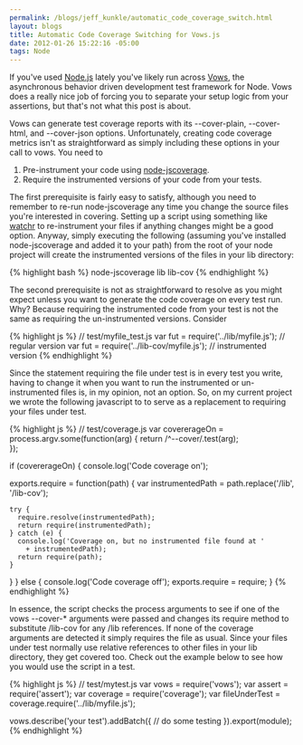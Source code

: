 ```yaml
--- 
permalink: /blogs/jeff_kunkle/automatic_code_coverage_switch.html
layout: blogs
title: Automatic Code Coverage Switching for Vows.js
date: 2012-01-26 15:22:16 -05:00
tags: Node
---
```

 If you've used [Node.js](http://nodejs.org) lately you've likely run across [Vows](http://vowsjs.org/), the asynchronous behavior driven development test framework for Node. Vows does a really nice job of forcing you to separate your setup logic from your assertions, but that's not what this post is about.

Vows can generate test coverage reports with its --cover-plain, --cover-html, and --cover-json options. Unfortunately, creating code coverage metrics isn't as straightforward as simply including these options in your call to vows. You need to

1. Pre-instrument your code using [node-jscoverage](https://github.com/visionmedia/node-jscoverage).
2. Require the instrumented versions of your code from your tests.

The first prerequisite is fairly easy to satisfy, although you need to remember to re-run node-jscoverage any time you change the source files you're interested in covering. Setting up a script using something like [watchr](https://github.com/balupton/watchr) to re-instrument your files if anything changes might be a good option. Anyway, simply executing the following (assuming you've installed node-jscoverage and added it to your path) from the root of your node project will create the instrumented versions of the files in your lib directory:

{% highlight bash %}
node-jscoverage lib lib-cov
{% endhighlight %}

The second prerequisite is not as straightforward to resolve as you might expect unless you want to generate the code coverage on every test run. Why? Because requiring the instrumented code from your test is not the same as requiring the un-instrumented versions. Consider

{% highlight js %}
// test/myfile_test.js
var fut = require('../lib/myfile.js'); // regular version
var fut = require('../lib-cov/myfile.js'); // instrumented version
{% endhighlight %}

Since the statement requiring the file under test is in every test you write, having to change it when you want to run the instrumented or un-instrumented files is, in my opinion, not an option. So, on my current project we wrote the following javascript to to serve as a replacement to requiring your files under test.

{% highlight js %}
// test/coverage.js
var covererageOn = process.argv.some(function(arg) {
  return /^--cover/.test(arg);  
});

if (covererageOn) {
  console.log('Code coverage on');

  exports.require = function(path) {
    var instrumentedPath = path.replace('/lib', '/lib-cov');

    try {
      require.resolve(instrumentedPath);
      return require(instrumentedPath);
    } catch (e) {
      console.log('Coverage on, but no instrumented file found at ' 
        + instrumentedPath);
      return require(path);
    }
  }
} else {
  console.log('Code coverage off');
  exports.require = require;
}
{% endhighlight %}

In essence, the script checks the process arguments to see if one of the vows --cover-* arguments were passed and changes its require method to substitute /lib-cov for any /lib references. If none of the coverage arguments are detected it simply requires the file as usual. Since your files under test normally use relative references to other files in your lib directory, they get covered too. Check out the example below to see how you would use the script in a test.

{% highlight js %}
// test/mytest.js
var vows = require('vows');
var assert = require('assert');
var coverage = require('coverage');
var fileUnderTest = coverage.require('../lib/myfile.js');

vows.describe('your test').addBatch({
    // do some testing
}).export(module);
{% endhighlight %}
